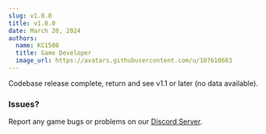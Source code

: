 ```yaml
---
slug: v1.0.0
title: v1.0.0
date: March 20, 2024
authors:
  name: KC1508
  title: Game Developer
  image_url: https://avatars.githubusercontent.com/u/107610683
---
```


<head>
  <title>Backlot - Updates</title>
</head>

Codebase release complete, return and see v1.1 or later (no data available).

<!--truncate-->

### Issues? 
Report any game bugs or problems on our [Discord Server](https://backlot.city/discord).